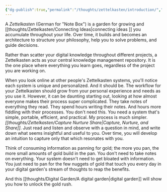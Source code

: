 ```yaml
---
{"dg-publish":true,"permalink":"/thoughts/zettelkasten/introduction/","title":"Zettelkasten Introduction","tags":["zettelkasten","to_refactor"],"created":"2025-08-26T19:47:38.180+01:00","updated":"2025-08-31T13:59:55.585+01:00"}
---
```


A *Zettelkasten* (German for "Note Box") is a garden for growing and [[thoughts/Zettelkasten/Connecting Ideas\|connecting ideas ]] you accumulate throughout your life. Over time, it builds and becomes an architecture to structure your philosophy, help you to solve problems, and guide decisions.

Rather than scatter your digital knowledge throughout different projects, a Zettelkasten acts as your central knowledge management repository. It is the one place where everything you learn goes, regardless of the project you are working on.

When you look online at other people's Zettelkasten systems, you'll notice each system is unique and personalized. And it should be. The workflow for your Zettelkasten should grow from your personal experience and needs as you use it. However, it can be daunting starting out, looking at how almost everyone makes their process super complicated. They take notes of everything they read. They spend hours writing their notes. And hours more fiddling with their processes. You don't need this. You need a system that's simple, portable, efficient, and practical. My process is much simpler. *[[thoughts/Zettelkasten/Capture Nurture Share\|Capture, Nurture, and Share]]*. Just read and listen and observe with a question in mind, and write down what seems insightful and useful to you. Over time, you will develop an intuition to capture only that which resonates with you.

Think of consuming information as panning for gold; the more you pan, the more small amounts of gold build in the pan. You don't need to take notes on everything. Your system doesn't need to get bloated with information. You just need to pan for the few nuggets of gold that touch you every day in your digital garden's stream of thoughts to reap the benefits.

And this [[thoughts/Digital Garden/A digital garden\|digital garden]] will show you how to unlock the gold rush.